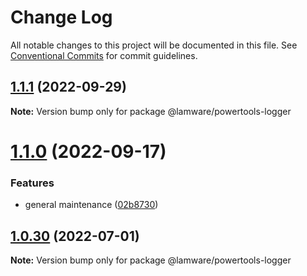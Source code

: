 # Change Log

All notable changes to this project will be documented in this file.
See [Conventional Commits](https://conventionalcommits.org) for commit guidelines.

## [1.1.1](https://github.com/evilkiwi/lamware/compare/@lamware/powertools-logger@1.1.0...@lamware/powertools-logger@1.1.1) (2022-09-29)

**Note:** Version bump only for package @lamware/powertools-logger





# [1.1.0](https://github.com/evilkiwi/lamware/compare/@lamware/powertools-logger@1.0.30...@lamware/powertools-logger@1.1.0) (2022-09-17)


### Features

* general maintenance ([02b8730](https://github.com/evilkiwi/lamware/commit/02b8730fc776181b6be8c8950e17a186380d975e))





## [1.0.30](https://github.com/evilkiwi/lamware/compare/@lamware/powertools-logger@1.0.29...@lamware/powertools-logger@1.0.30) (2022-07-01)

**Note:** Version bump only for package @lamware/powertools-logger
